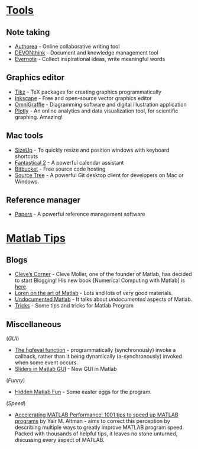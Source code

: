 # [Tools](https://github.com/hijizhou/Collections/wiki/Tools)
## Note taking
* [Authorea](https://www.authorea.com) - Online collaborative writing tool
* [DEVONthink](http://www.devontechnologies.com/products/devonthink/overview.html) - Document and knowledge management tool
* [Evernote](https://evernote.com) - Collect inspirational ideas, write meaningful words

## Graphics editor
* [Tikz](http://www.texample.net/tikz/examples/) - TeX packages for creating graphics programmatically
* [Inkscape](https://inkscape.org) - Free and open-source vector graphics editor
* [OmniGraffle](https://www.omnigroup.com/omnigraffle) - Diagramming software and digital illustration application
* [Plotly](https://plot.ly/) - An online analytics and data visualization tool, for scientific graphing. Amazing!

## Mac tools
* [SizeUp](http://www.irradiatedsoftware.com/sizeup/) - To quickly resize and position windows with keyboard shortcuts
* [Fantastical 2](https://flexibits.com/fantastical) - A powerful calendar assistant
* [Bitbucket](https://bitbucket.org/) - Free source code hosting
* [Source Tree](https://www.atlassian.com/software/sourcetree/overview) - A powerful Git desktop client for developers on Mac or Windows.

## Reference manager
* [Papers](http://www.papersapp.com/) - A powerful reference management software


# [Matlab Tips](#)
## Blogs
* [Cleve’s Corner](http://blogs.mathworks.com/cleve/) - Cleve Moller, one of the founder of Matlab, has decided to start Blogging! His new book [Numerical Computing with Matlab] is [here](http://www.amazon.com/gp/product/0898715601/ref=as_li_tf_tl?ie=UTF8&camp=1789&creative=9325&creativeASIN=0898715601&linkCode=as2&tag=matlabtipscom-20).
* [Loren on the art of Matlab](http://blogs.mathworks.com/loren/) - Lots and lots of very good materials.
* [Undocumented Matlab](http://undocumentedmatlab.com/) - It talks about _undocumented_ aspects of Matlab. 
* [Tricks](http://www.ee.columbia.edu/~marios/matlab/matlab_tricks.html) - Some tips and tricks for Matlab Program

## Miscellaneous
(*GUI*)
* [The hgfeval function](http://undocumentedmatlab.com/blog/hgfeval) - programmatically (synchronously) invoke a callback, rather than it being dynamically (a-synchronously) invoked when some event occurs. 
* [Sliders in Matlab GUI](http://undocumentedmatlab.com/blog/sliders-in-matlab-gui#more-5827) - New GUI in Matlab

(*Funny*)
* [Hidden Matlab Fun](http://ashanpeiris.blogspot.hk/2014/12/matlab-easter-eggs.html) - Some easter eggs for the program.

(*Speed*)
* [Accelerating MATLAB Performance: 1001 tips to speed up MATLAB programs](https://www.crcpress.com/Accelerating-MATLAB-Performance-1001-tips-to-speed-up-MATLAB-programs/Altman/9781482211290) by Yair M. Altman - aims to correct this perception by describing multiple ways to greatly improve MATLAB program speed. Packed with thousands of helpful tips, it leaves no stone unturned, discussing every aspect of MATLAB.

